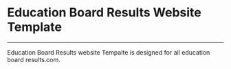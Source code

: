 # Education Board Results Website Template
---
Education Board Results website Tempalte is designed for all education board results.com. 